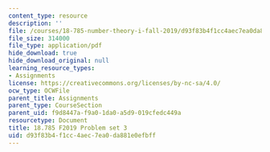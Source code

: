 ```yaml
---
content_type: resource
description: ''
file: /courses/18-785-number-theory-i-fall-2019/d93f83b4f1cc4aec7ea0da881e0efbff_MIT18_785F19_pset3.pdf
file_size: 314000
file_type: application/pdf
hide_download: true
hide_download_original: null
learning_resource_types:
- Assignments
license: https://creativecommons.org/licenses/by-nc-sa/4.0/
ocw_type: OCWFile
parent_title: Assignments
parent_type: CourseSection
parent_uid: f9d8447a-f9a0-1da0-a5d9-019cfedc449a
resourcetype: Document
title: 18.785 F2019 Problem set 3
uid: d93f83b4-f1cc-4aec-7ea0-da881e0efbff
---
```

